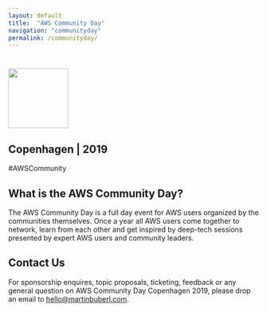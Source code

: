 ```yaml
---
layout: default
title:  "AWS Community Day"
navigation: "communityday"
permalink: /communityday/
---
```


<div class="jumbotron">
  <div class="container text-center">
    <h1><img src="/content/img/awscommunityday-nordics.png" height="120" /></h1>
    <h2 class="display-5 mt-4">Copenhagen | 2019</h2>
    <p class="font-weight-bold mt-3">#AWSCommunity</p>
  </div>
</div>

<div class="container">
  <h2>What is the AWS Community Day?</h2>
  <p>The AWS Community Day is a full day event for AWS users organized by the communities themselves. Once a year all AWS users come together to network, learn from each other and get inspired by deep-tech sessions presented by expert AWS users and community leaders.</p>
  <!--
  <h2>Agenda</h2>
  <p>tbd</p>
  <h2>Speakers</2>
  <p>tbd</p>
  <h2>Sponsors</h2>
  <p>tbd</p>
  <h2>Volunteers</h2>
  <p>
  -->
  <h2>Contact Us</h2>
  <p>For sponsorship enquires, topic proposals, ticketing, feedback or any general question on AWS Community Day Copenhagen 2019, please drop an email to <a href="mailto:hello@martinbuberl.com">hello@martinbuberl.com</a>.</p>
</div>
